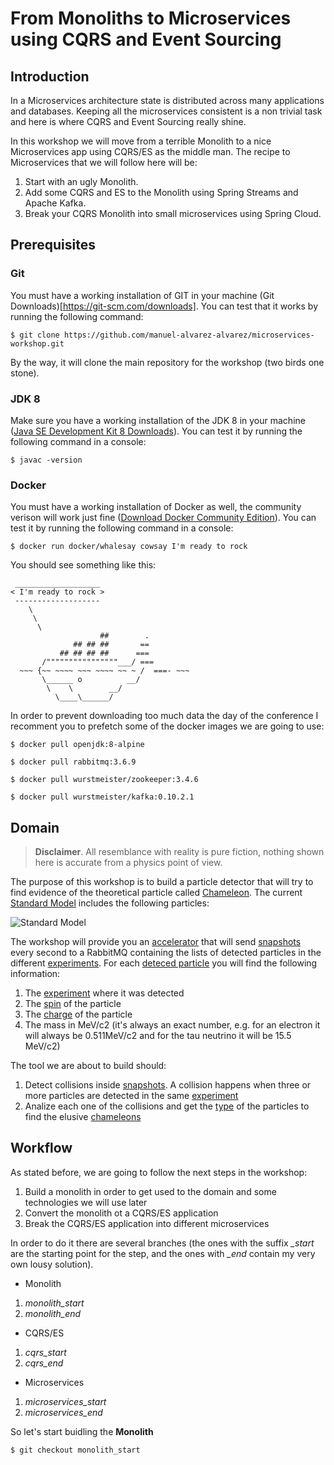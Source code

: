 # From Monoliths to Microservices using CQRS and Event Sourcing

## Introduction

In a Microservices architecture state is distributed across many applications and databases. Keeping all the microservices consistent is a non trivial task and here is where CQRS and Event Sourcing really shine.

In this workshop we will move from a terrible Monolith to a nice Microservices app using CQRS/ES as the middle man. The recipe to Microservices that we will follow here will be:
1. Start with an ugly Monolith.
2. Add some CQRS and ES to the Monolith using Spring Streams and Apache Kafka.
3. Break your CQRS Monolith into small microservices using Spring Cloud.

## Prerequisites

### Git

You must have a working installation of GIT in your machine (Git Downloads)[https://git-scm.com/downloads]. You can test that it works by running the following command:

```shell
$ git clone https://github.com/manuel-alvarez-alvarez/microservices-workshop.git
```

By the way, it will clone the main repository for the workshop (two birds one stone).


### JDK 8

Make sure you have a working installation of the JDK 8 in your machine ([Java SE Development Kit 8 Downloads](http://www.oracle.com/technetwork/java/javase/downloads/jdk8-downloads-2133151.html)). You can test it by running the following command in a console:

```shell
$ javac -version
```

### Docker

You must have a working installation of Docker as well, the community verison will work just fine ([Download Docker Community Edition](https://www.docker.com/community-edition#/download)). You can test it by running the following command in a console:

```shell
$ docker run docker/whalesay cowsay I'm ready to rock
```

You should see something like this:
```
 ___________________
< I'm ready to rock >
 -------------------
    \
     \
      \
                    ##        .
              ## ## ##       ==
           ## ## ## ##      ===
       /""""""""""""""""___/ ===
  ~~~ {~~ ~~~~ ~~~ ~~~~ ~~ ~ /  ===- ~~~
       \______ o          __/
        \    \        __/
          \____\______/
```        

In order to prevent downloading too much data the day of the conference I recomment you to prefetch some of the docker images we are going to use:

```shell
$ docker pull openjdk:8-alpine
```

```shell
$ docker pull rabbitmq:3.6.9
```

```shell
$ docker pull wurstmeister/zookeeper:3.4.6
```

```shell
$ docker pull wurstmeister/kafka:0.10.2.1
```

## Domain

> **Disclaimer**. All resemblance with reality is pure fiction, nothing shown here is accurate from a physics point of view.

The purpose of this workshop is to build a particle detector that will try to find evidence of the theoretical particle called [Chameleon](https://en.wikipedia.org/wiki/Chameleon_particle). The current [Standard Model](https://en.wikipedia.org/wiki/Standard_Model) includes the following particles:

![Standard Model](https://upload.wikimedia.org/wikipedia/commons/0/00/Standard_Model_of_Elementary_Particles.svg)

The workshop will provide you an [accelerator](https://github.com/manuel-alvarez-alvarez/microservices-workshop-accelerator/tree/master/accelerator-web) that will send [snapshots](https://github.com/manuel-alvarez-alvarez/microservices-workshop-accelerator/blob/master/accelerator-api/src/main/java/es/malvarez/microservices/api/Snapshot.java) every second to a RabbitMQ containing the lists of detected particles in the different [experiments](https://github.com/manuel-alvarez-alvarez/microservices-workshop-accelerator/blob/master/accelerator-api/src/main/java/es/malvarez/microservices/api/Experiment.java). For each [deteced particle](https://github.com/manuel-alvarez-alvarez/microservices-workshop-accelerator/blob/master/accelerator-api/src/main/java/es/malvarez/microservices/api/DetectedParticle.java) you will find the following information:

1. The  [experiment](https://github.com/manuel-alvarez-alvarez/microservices-workshop-accelerator/blob/master/accelerator-api/src/main/java/es/malvarez/microservices/api/Experiment.java) where it was detected
2. The [spin](https://github.com/manuel-alvarez-alvarez/microservices-workshop-accelerator/blob/master/accelerator-api/src/main/java/es/malvarez/microservices/api/Spin.java) of the particle
3.  The [charge](https://github.com/manuel-alvarez-alvarez/microservices-workshop-accelerator/blob/master/accelerator-api/src/main/java/es/malvarez/microservices/api/Charge.java) of the particle
4.  The mass in MeV/c2 (it's always an exact number, e.g. for an electron it will always be 0.511MeV/c2 and for the tau neutrino it will be 15.5 MeV/c2)

The tool we are about to build should:

1. Detect collisions inside [snapshots](https://github.com/manuel-alvarez-alvarez/microservices-workshop-accelerator/blob/master/accelerator-api/src/main/java/es/malvarez/microservices/api/Snapshot.java). A collision happens when three or more particles are detected in the same [experiment](https://github.com/manuel-alvarez-alvarez/microservices-workshop-accelerator/blob/master/accelerator-api/src/main/java/es/malvarez/microservices/api/Experiment.java)
2.  Analize each one of the collisions and get the [type](https://github.com/manuel-alvarez-alvarez/microservices-workshop-accelerator/blob/master/accelerator-api/src/main/java/es/malvarez/microservices/api/ParticleType.java) of the particles to find the elusive [chameleons](https://en.wikipedia.org/wiki/Chameleon_particle)


## Workflow

As stated before, we are going to follow the next steps in the workshop:

1. Build a monolith in order to get used to the domain and some technologies we will use later
2. Convert the monolith ot a CQRS/ES application
3. Break the CQRS/ES application into different microservices

In order to do it there are several branches (the ones with the suffix *_start* are the starting point for the step, and the ones with *_end* contain my very own lousy solution).

* Monolith
1. *monolith_start*
2. *monolith_end*
* CQRS/ES
1. *cqrs_start*
2. *cqrs_end*
* Microservices
1. *microservices_start*
2. *microservices_end*

So let's start buidling the **Monolith**

```shell
$ git checkout monolith_start
```
